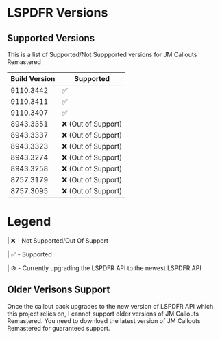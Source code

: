 ﻿# LSPDFR Versions

## Supported Versions

This is a list of Supported/Not Suppported versions for JM Callouts Remastered

| Build Version    | Supported          |
| -------------    | ------------------ |
| 9110.3442        |  ✅               |
| 9110.3411        |  ✅               |
| 9110.3407        |  ✅               |
| 8943.3351        |  ❌ (Out of Support)|
| 8943.3337        |  ❌ (Out of Support)|
| 8943.3323        |  ❌ (Out of Support)|
| 8943.3274        |  ❌ (Out of Support)|
| 8943.3258        |  ❌ (Out of Support)|
| 8757.3179        |  ❌ (Out of Support)|
| 8757.3095        |  ❌ (Out of Support)|

# Legend

| ❌ - Not Supported/Out Of Support

| ✅ - Supported

| ⚙️ - Currently upgrading the LSPDFR API to the newest LSPDFR API

## Older Verisons Support

Once the callout pack upgrades to the new version of LSPDFR API which this project relies on, I cannot support older versions of JM Callouts Remastered. You need to download
the latest version of JM Callouts Remastered for guaranteed support. 
